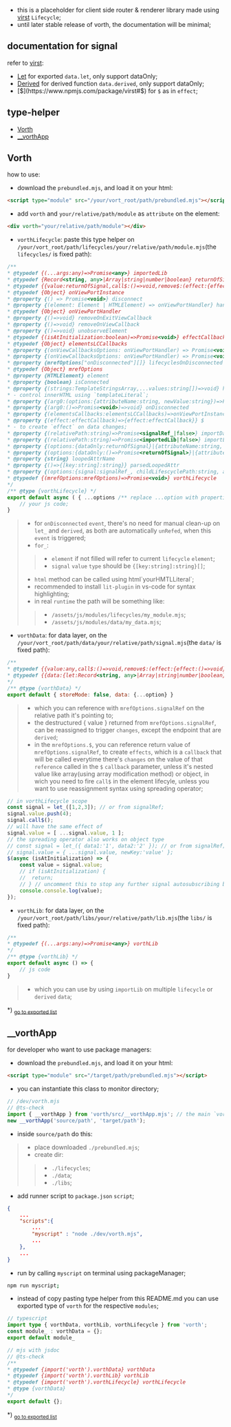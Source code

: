 - this is a placeholder for client side router & renderer library made using [virst](https://www.npmjs.com/package/virst) `Lifecycle`;
- until later stable release of vorth, the documentation will be minimal;
## documentation for signal
refer to [virst](https://www.npmjs.com/package/virst):
- [Let](https://www.npmjs.com/package/virst#let) for exported `data.let`, only support dataOnly;
- [Derived](https://www.npmjs.com/package/virst#derived) for derived function `data.derived`, only support dataOnly;
- [$](https://www.npmjs.com/package/virst#$) for `$` as in `effect`;
## type-helper
- [Vorth](#vorth)
- [__vorthApp](#__vorthapp)
<h2 id="vorth">Vorth</h2>

how to use:- download the `prebundled.mjs`, and load it on your html:```html<script type="module" src="/your/vort_root/path/prebundled.mjs"></script>```- add `vorth` and `your/relative/path/module` as `attribute` on the element:```html<div vorth="your/relative/path/module"></div>```- `vorthLifecycle`: paste this type helper on `/your/vort_root/path/lifecycles/your/relative/path/module.mjs`(the `lifecycles/` is fixed path):```js/*** @typedef {(...args:any)=>Promise<any>} importedLib* @typedef {Record<string, any>|Array|string|number|boolean} returnOfSignal* @typedef {{value:returnOfSignal,call$:()=>void,remove$:(effect:{effect:()=>void})=>void}} signalRef_* @typedef {Object} onViewPortInstance* @property {() => Promise<void>} disconnect* @property {(element: Element | HTMLElement) => onViewPortHandler} handlers* @typedef {Object} onViewPortHandler* @property {()=>void} removeOnExitViewCallback* @property {()=>void} removeOnViewCallback* @property {()=>void} unobserveElement* @typedef {(isAtInitialization:boolean)=>Promise<void>} effectCallback* @typedef {Object} elementsLCCallbacks* @property {(onViewCallbacksOptions: onViewPortHandler) => Promise<void>} onViewCallback* @property {(onViewCallbacksOptions: onViewPortHandler) => Promise<void>} onExitViewCallback* @property {mrefOptions["onDisconnected"][]} lifecyclesOnDisconnected* @typedef {Object} mrefOptions* @property {HTMLElement} element* @property {boolean} isConnected* @property {(strings:TemplateStringsArray,...values:string[])=>void} html* - control innerHTML using `templateLiteral`;* @property {(arg0:(options:{attributeName:string, newValue:string})=>Promise<void>)=>void} onAttributeChanged* @property {(arg0:()=>Promise<void>)=>void} onDisconnected* @property {(elementsCallbacks:elementsLCCallbacks)=>onViewPortInstance} onViewPort* @property {(effect:effectCallback)=>{effect:effectCallback}} $* - to create `effect` on data changes;* @property {(relativePath:string)=>Promise<signalRef_|false>} importData* @property {(relativePath:string)=>Promise<importedLib|false>} importLib* @property {(options:{dataOnly:returnOfSignal}|{attributeName:string, data:returnOfSignal})=>signalRef_|false} let_* @property {(options:{dataOnly:()=>Promise<returnOfSignal>}|{attributeName:string, data:()=>Promise<returnOfSignal>})=>signalRef_|false} derived* @property {string} loopedAttrName* @property {()=>{[key:string]:string}} parsedLoopedAttr* @property {(options:{signal:signalRef_, childLifescyclePath:string, afterLoopCallback?:()=>Promise<void>,element?:HTMLElement})=>void} for_* @typedef {(mrefOptions:mrefOptions)=>Promise<void>} vorthLifecycle*//** @type {vorthLifecycle} */export default async ( { ...options /** replace ...option with properties that you need;  */ } )=>{	// your js code;}```> - for `onDisconnected` `event`, there's no need for manual clean-up on `let_` and `derived`, as both are automatically `unRefed`, when this `event` is triggered;> - `for_`:> > - `element` if not filled will refer to current `lifecycle` `element`;> > - `signal` `value` `type` should be `{[key:string]:string}[]`;> - `html` method can be called using html\`yourHMTLLiteral\`;> - recommended to install `lit-plugin` in vs-code for syntax highlighting;> - in real `runtime` the path will be something like:> > - `/assets/js/modules/lifecycles/my_module.mjs`;> > - `/assets/js/modules/data/my_data.mjs`;- `vorthData`: for data layer, on the `/your/vort_root/path/data/your/relative/path/signal.mjs`(the `data/` is fixed path):```js/*** @typedef {{value:any,call$:()=>void,remove$:(effect:{effect:()=>void})=>void}} signalRef__* @typedef {{data:{let:Record<string, any>|Array|string|number|boolean},storeMode:false|'localStorage'|'sessionStorage'}|{data:{derived:((a0:{importData:(relativePath:string)=>Promise<signalRef__|false>,importLib:(relativePath:string)=>Promise<((...args:any)=>Promise<any>)|false>})=>Promise<Record<string, any>|Array|string|number|boolean>)}}} vorthData*//** @type {vorthData} */export default { storeMode: false, data: {...option} }```> - which you can reference with `mrefOptions.signalRef` on the relative path it's pointing to;> - the destructured { value } returned from `mrefOptions.signalRef`, can be reassigned to trigger `changes`, except the endpoint that are `derived`;> - in the `mrefOptions.$`, you can reference return value of `mrefOptions.signalRef`, to create `effects`, which is a `callback` that will be called everytime there's `changes` on the value of that `reference` called in the `$` `callback` parameter, unless it's nested value like array(using array modification method) or object, in wich you need to fire `call$` in the element lifecyle, unless you want to use reassignment syntax using spreading operator;```js// in vorthLifecycle scopeconst signal = let_([1,2,3]); // or from signalRef;signal.value.push(4);signal.call$();// will have the same effect ofsignal.value = [ ...signal.value, 1 ];// the spreading operator also works on object type// const signal = let_({ data1:'1', data2:'2' }); // or from signalRef;// signal.value = { ...signal.value, newKey:'value' };$(async (isAtInitialization) => {	const value = signal.value;	// if (isAtInitialization) {	//	return;	// } // uncomment this to stop any further signal autosubscribing bellow this point	console.console.log(value);});```- `vorthLib`: for data layer, on the `/your/vort_root/path/libs/your/relative/path/lib.mjs`(the `libs/` is fixed path):```js/*** @typedef {(...args:any)=>Promise<any>} vorthLib*//** @type {vorthLib} */export default async () => {	// js code}```> - which you can use by using `importLib` on multiple `lifecycle` or `derived` `data`;

*) <sub>[go to exported list](#type-helper)</sub>

<h2 id="__vorthapp">__vorthApp</h2>

for developer who want to use package managers:- download the `prebundled.mjs`, and load it on your html:```html<script type="module" src="/target/path/prebundled.mjs"></script>```- you can instantiate this class to monitor directory;```js// /dev/vorth.mjs// @ts-checkimport { __vorthApp } from 'vorth/src/__vorthApp.mjs'; // the main `vorth` got poluted with `Vorth` which refer to browser window;new __vorthApp('source/path', 'target/path');```- inside `source/path` do this:> - place downloaded `./prebundled.mjs`;> - create dir:> > - `./lifecycles`;> > - `./data`;> > - `./libs`;- add runner script to `package.json` `script`;```json{	...	"scripts":{		...		"myscript" : "node ./dev/vorth.mjs",		...	},	...}```- run by calling `myscript` on terminal using packageManager;```bashnpm run myscript;```- instead of copy pasting type helper from this README.md you can use exported type of `vorth` for the respective `modules`;```ts// typescriptimport type { vorthData, vorthLib, vorthLifecycle } from 'vorth';const module_ : vorthData = {};export default module_``````js// mjs with jsdoc// @ts-check/*** @typedef {import('vorth').vorthData} vorthData* @typedef {import('vorth').vorthLib} vorthLib* @typedef {import('vorth').vorthLifecycle} vorthLifecycle* @type {vorthData}*/export default {};```

*) <sub>[go to exported list](#type-helper)</sub>

